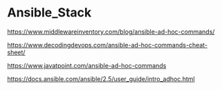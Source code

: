 # Ansible_Stack

https://www.middlewareinventory.com/blog/ansible-ad-hoc-commands/

https://www.decodingdevops.com/ansible-ad-hoc-commands-cheat-sheet/

https://www.javatpoint.com/ansible-ad-hoc-commands

https://docs.ansible.com/ansible/2.5/user_guide/intro_adhoc.html
